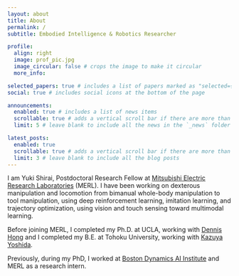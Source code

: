 ```yaml
---
layout: about
title: About
permalink: /
subtitle: Embodied Intelligence & Robotics Researcher

profile:
  align: right
  image: prof_pic.jpg
  image_circular: false # crops the image to make it circular
  more_info: 

selected_papers: true # includes a list of papers marked as "selected={true}"
social: true # includes social icons at the bottom of the page

announcements:
  enabled: true # includes a list of news items
  scrollable: true # adds a vertical scroll bar if there are more than 3 news items
  limit: 5 # leave blank to include all the news in the `_news` folder

latest_posts:
  enabled: true
  scrollable: true # adds a vertical scroll bar if there are more than 3 new posts items
  limit: 3 # leave blank to include all the blog posts
---
```


I am Yuki Shirai, Postdoctoral Research Fellow at [Mitsubishi Electric Research Laboratories](https://www.merl.com/) (MERL). I have been working on dexterous manipulation and locomotion from bimanual whole-body manipulation to tool manipulation, using deep reinforcement learning, imitation learning, and trajectory optimization, using vision and touch sensing toward multimodal learning.

Before joining MERL, I completed my Ph.D. at UCLA, working with [Dennis Hong](https://www.romela.org/) and I completed my B.E. at Tohoku University, working with [Kazuya Yoshida](https://astro.mech.tohoku.ac.jp/e/index.html). 

Previously, during my PhD, I worked at [Boston Dynamics AI Institute](https://rai-inst.com/) and MERL as a research intern. 
